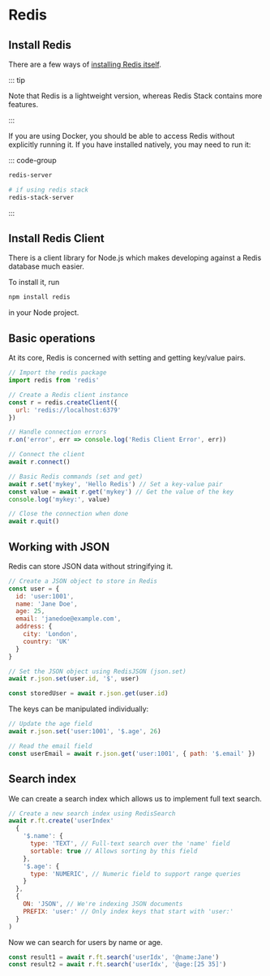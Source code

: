 # Redis

## Install Redis

There are a few ways of
[installing Redis itself](https://redis.io/docs/latest/operate/oss_and_stack/install/).

::: tip

Note that Redis is a lightweight version, whereas Redis Stack contains more
features.

:::

If you are using Docker, you should be able to access Redis without explicitly
running it. If you have installed natively, you may need to run it:

::: code-group

```bash
redis-server
```

```bash
# if using redis stack
redis-stack-server
```

:::

## Install Redis Client

There is a client library for Node.js which makes developing against a Redis
database much easier.

To install it, run

```bash
npm install redis
```

in your Node project.

## Basic operations

At its core, Redis is concerned with setting and getting key/value pairs.

```js
// Import the redis package
import redis from 'redis'

// Create a Redis client instance
const r = redis.createClient({
  url: 'redis://localhost:6379'
})

// Handle connection errors
r.on('error', err => console.log('Redis Client Error', err))

// Connect the client
await r.connect()

// Basic Redis commands (set and get)
await r.set('mykey', 'Hello Redis') // Set a key-value pair
const value = await r.get('mykey') // Get the value of the key
console.log('mykey:', value)

// Close the connection when done
await r.quit()
```

## Working with JSON

Redis can store JSON data without stringifying it.

```js
// Create a JSON object to store in Redis
const user = {
  id: 'user:1001',
  name: 'Jane Doe',
  age: 25,
  email: 'janedoe@example.com',
  address: {
    city: 'London',
    country: 'UK'
  }
}

// Set the JSON object using RedisJSON (json.set)
await r.json.set(user.id, '$', user)

const storedUser = await r.json.get(user.id)
```

The keys can be manipulated individually:

```js
// Update the age field
await r.json.set('user:1001', '$.age', 26)

// Read the email field
const userEmail = await r.json.get('user:1001', { path: '$.email' })
```

## Search index

We can create a search index which allows us to implement full text search.

```js
// Create a new search index using RedisSearch
await r.ft.create('userIndex'
  {
    '$.name': {
      type: 'TEXT', // Full-text search over the 'name' field
      sortable: true // Allows sorting by this field
    },
    '$.age': {
      type: 'NUMERIC', // Numeric field to support range queries
    }
  },
  {
    ON: 'JSON', // We're indexing JSON documents
    PREFIX: 'user:' // Only index keys that start with 'user:'
  }
)
```

Now we can search for users by name or age.

```js
const result1 = await r.ft.search('userIdx', '@name:Jane')
const result2 = await r.ft.search('userIdx', '@age:[25 35]')
```

